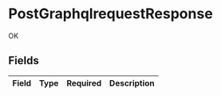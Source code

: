 # PostGraphqlrequestResponse

OK


## Fields

| Field       | Type        | Required    | Description |
| ----------- | ----------- | ----------- | ----------- |